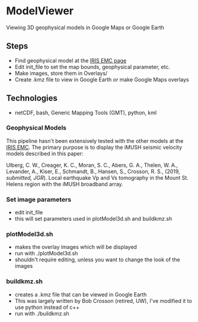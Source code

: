 # ModelViewer

Viewing 3D geophysical models in Google Maps or Google Earth

## Steps
  - Find geophysical model at the [IRIS EMC page](http://ds.iris.edu/ds/products/emc-earthmodels/)
  - Edit init_file to set the map bounds, geophysical parameter, etc. 
  - Make images, store them in Overlays/
  - Create .kmz file to view in Google Earth *or* make Google Maps overlays
  
## Technologies
  - netCDF, bash, Generic Mapping Tools (GMT), python, kml
  
### Geophysical Models
This pipeline hasn't been extensively tested with the other models at the [IRIS EMC](http://ds.iris.edu/ds/products/emc-earthmodels/). The primary purpose is to display the iMUSH seismic velocity models described in this paper:

Ulberg, C. W., Creager, K. C., Moran, S. C., Abers, G. A., Thelen, W. A., Levander, A., Kiser, E., Schmandt, B., Hansen, S., Crosson, R. S., (2019, *submitted, JGR*). Local earthquake Vp and Vs tomography in the Mount St. Helens region with the iMUSH broadband array.

### Set image parameters
  - edit init_file
  - this will set parameters used in plotModel3d.sh and buildkmz.sh
  
### plotModel3d.sh
  - makes the overlay images which will be displayed
  - run with ./plotModel3d.sh
  - shouldn't require editing, unless you want to change the look of the images
  
### buildkmz.sh
  - creates a .kmz file that can be viewed in Google Earth
  - This was largely written by Bob Crosson (retired, UW), I've modified it to use python instead of c++
  - run with ./buildkmz.sh
